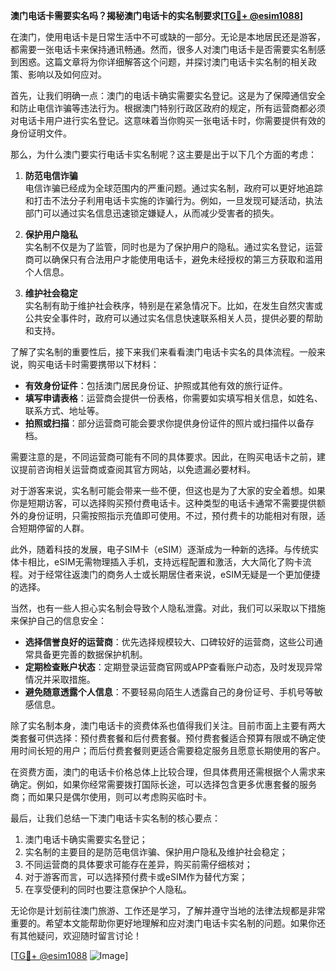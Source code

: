 **澳门电话卡需要实名吗？揭秘澳门电话卡的实名制要求[[TG💪+ @esim1088](https://t.me/s/esim1088)]**

在澳门，使用电话卡是日常生活中不可或缺的一部分。无论是本地居民还是游客，都需要一张电话卡来保持通讯畅通。然而，很多人对澳门电话卡是否需要实名制感到困惑。这篇文章将为你详细解答这个问题，并探讨澳门电话卡实名制的相关政策、影响以及如何应对。

首先，让我们明确一点：澳门的电话卡确实需要实名登记。这是为了保障通信安全和防止电信诈骗等违法行为。根据澳门特别行政区政府的规定，所有运营商都必须对电话卡用户进行实名登记。这意味着当你购买一张电话卡时，你需要提供有效的身份证明文件。

那么，为什么澳门要实行电话卡实名制呢？这主要是出于以下几个方面的考虑：

1. **防范电信诈骗**  
   电信诈骗已经成为全球范围内的严重问题。通过实名制，政府可以更好地追踪和打击不法分子利用电话卡实施的诈骗行为。例如，一旦发现可疑活动，执法部门可以通过实名信息迅速锁定嫌疑人，从而减少受害者的损失。

2. **保护用户隐私**  
   实名制不仅是为了监管，同时也是为了保护用户的隐私。通过实名登记，运营商可以确保只有合法用户才能使用电话卡，避免未经授权的第三方获取和滥用个人信息。

3. **维护社会稳定**  
   实名制有助于维护社会秩序，特别是在紧急情况下。比如，在发生自然灾害或公共安全事件时，政府可以通过实名信息快速联系相关人员，提供必要的帮助和支持。

了解了实名制的重要性后，接下来我们来看看澳门电话卡实名的具体流程。一般来说，购买电话卡时需要携带以下材料：

- **有效身份证件**：包括澳门居民身份证、护照或其他有效的旅行证件。
- **填写申请表格**：运营商会提供一份表格，你需要如实填写相关信息，如姓名、联系方式、地址等。
- **拍照或扫描**：部分运营商可能会要求你提供身份证件的照片或扫描件以备存档。

需要注意的是，不同运营商可能有不同的具体要求。因此，在购买电话卡之前，建议提前咨询相关运营商或查阅其官方网站，以免遗漏必要材料。

对于游客来说，实名制可能会带来一些不便，但这也是为了大家的安全着想。如果你是短期访客，可以选择购买预付费电话卡。这种类型的电话卡通常不需要提供额外的身份证明，只需按照指示充值即可使用。不过，预付费卡的功能相对有限，适合短期停留的人群。

此外，随着科技的发展，电子SIM卡（eSIM）逐渐成为一种新的选择。与传统实体卡相比，eSIM无需物理插入手机，支持远程配置和激活，大大简化了购卡流程。对于经常往返澳门的商务人士或长期居住者来说，eSIM无疑是一个更加便捷的选择。

当然，也有一些人担心实名制会导致个人隐私泄露。对此，我们可以采取以下措施来保护自己的信息安全：

- **选择信誉良好的运营商**：优先选择规模较大、口碑较好的运营商，这些公司通常具备更完善的数据保护机制。
- **定期检查账户状态**：定期登录运营商官网或APP查看账户动态，及时发现异常情况并采取措施。
- **避免随意透露个人信息**：不要轻易向陌生人透露自己的身份证号、手机号等敏感信息。

除了实名制本身，澳门电话卡的资费体系也值得我们关注。目前市面上主要有两大类套餐可供选择：预付费套餐和后付费套餐。预付费套餐适合预算有限或不确定使用时间长短的用户；而后付费套餐则更适合需要稳定服务且愿意长期使用的客户。

在资费方面，澳门的电话卡价格总体上比较合理，但具体费用还需根据个人需求来确定。例如，如果你经常需要拨打国际长途，可以选择包含更多优惠套餐的服务商；而如果只是偶尔使用，则可以考虑购买临时卡。

最后，让我们总结一下澳门电话卡实名制的核心要点：

1. 澳门电话卡确实需要实名登记；
2. 实名制的主要目的是防范电信诈骗、保护用户隐私及维护社会稳定；
3. 不同运营商的具体要求可能存在差异，购买前需仔细核对；
4. 对于游客而言，可以选择预付费卡或eSIM作为替代方案；
5. 在享受便利的同时也要注意保护个人隐私。

无论你是计划前往澳门旅游、工作还是学习，了解并遵守当地的法律法规都是非常重要的。希望本文能帮助你更好地理解和应对澳门电话卡实名制的问题。如果你还有其他疑问，欢迎随时留言讨论！

[[TG💪+ @esim1088](https://t.me/s/esim1088) ![Image](https://i.postimg.cc/4NQfJmqS/Snipaste-2025-05-13-00-14-12.png)]
